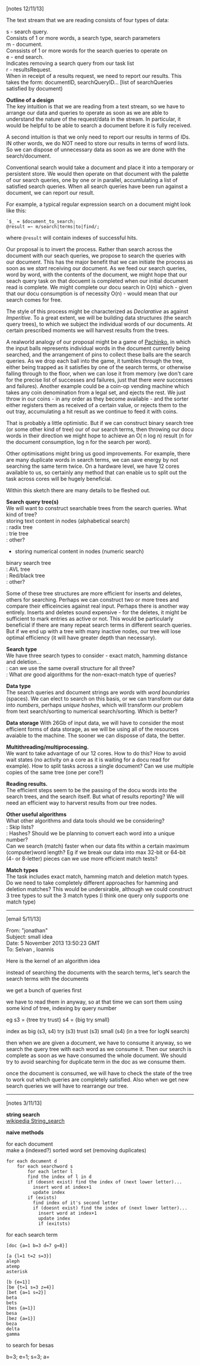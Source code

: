 [notes 12/11/13]

The text stream that we are reading consists of four types of data:

s - search query.   
Consists of 1 or more words, a search type, search parameters  
m - document.   
Conssists of 1 or more words for the search queries to operate on  
e - end search.   
Indicates removing a search query from our task list  
r - resultsRequest.   
When in receipt of a results request, we need to report our results. This takes the form:
documentID, searchQueryID... [list of searchQueries satisfied by document)


__Outline of a design__  
The key intuition is that we are reading from a text stream, so we have to arrange our data and queries to operate as soon as we are able to understand the nature of the request/data in the stream. In particular, it would be helpful to be able to search a document before it is fully received.

A second intuition is that we only need to report our results in terms of IDs. IN other words, we do NOT need to store our results in terms of word lists. So we can dispose of unnecessary data as soon as we are done with the search/document.

Conventional search would take a document and place it into a temporary or persistent store. We would then operate on that document with the palette of our search queries, one by one or in parallel, accumlulating a list of satisfied search queries. When all search queries have been run against a document, we can report our result.

For example, a typical regular expression search on a document might look like this:

	`$_ = $document_to_search;  
	@result =~ m/search|terms|to|find/;
where `@result` will contain indexes of successful hits.

Our proposal is to invert the process. Rather than search across the document with our seach queries, we propose to search the queries with our document. This has the major benefit that we can initiate the process as soon as we _start_ receiving our document. As we feed our search queries, word by word, with the contents of the document, we might hope that our seach query task on that docuemt is completed when our initial document read is complete. We might complete our docu search in O(n) which - given that our docu consumption is of necessity O(n) - would mean that our search comes for free.

The style of this process might be characterized as _Declarative_ as against _Imperitive_. To a great extent, we will be building data structures (the search query trees), to which we subject the individual words of our documents. At certain prescribed moments we will harvest results from the trees.

A realworld analogy of our proposal might be a game of [Pachinko](https://en.wikipedia.org/wiki/Pachinko), in which the input balls represents individual words in the document currently being searched, and the arrangement of pins to collect these balls are the search queries. As we drop each ball into the game, it tumbles through the tree, either being trapped as it satisfies by one of the search terms, or otherwise  falling through to the floor, when we can lose it from memory (we don't care for the precise list of successes and failures, just that there _were_ successes and failures). Another example could be a coin-op vending machine which takes any coin denomination from a legal set, and ejects the rest. We just throw in our coins - in any order as they become available - and the sorter either registers them as received of a certain value, or rejects them to the out tray, accumulating a hit result as we continue to feed it with coins.

That is probably a little optimistic. But if we can construct binary search tree (or some other kind of tree) our of our search terms, then throwing our docu words in their direction we might hope to achieve an O( n log n) result (n for the document consumption, log n for the search per word). 

Other optimisations might bring us good improvements. For example, there are many duplicate words in search terms, we can save energy by not searching the same term twice. On a hardware level, we have 12 cores available to us, so certainly any method that can enable us to split out the task across cores will be hugely beneficial. 

Within this sketch there are many details to be fleshed out.

__Search query tree(s)__  
We will want to construct searchable trees from the search queries. What kind of tree?  
storing text content in nodes (alphabetical search)  
: radix tree  
: trie tree  
: other?  
- storing numerical content in nodes (numeric search)  

binary search tree  
: AVL tree  
: Red/black tree  
: other?  

Some of these tree structures are more efficient for inserts and deletes, others for searching. Perhaps we can construct two or more trees and compare their efficeincies against real input. Perhaps there is another way entirely. Inserts and deletes sound expensive - for the deletes, it might be sufficient to mark entries as active or not. This would be particularly beneficial if there are many repeat search terms in different search queries. But if we end up with a tree with many inactive nodes, our tree will lose optimal efficiency (it will have greater depth than necessary).


__Search type__   
We have three search types to consider - exact match, hamming distance and deletion...   
: can we use the same overall structure for all three?   
: What _are_ good algorithms for the non-exact-match type of queries?  


__Data type__  
The search queries and document strings are _words_ with _word boundaries_ (spaces). We can elect to search on this basis, or we can transform our data into _numbers_, perhaps _unique hashes_, which will transform our problem from text search/sorting to numerical search/sorting. Which is better?

__Data storage__
With 26Gb of input data, we will have to consider the most efficient forms of data storage, as we will be using all of the resources avaiable to the machine. The sooner we can disposse of data, the better.  

__Multithreading/multiprocessing.__   
We want to take advantage of our 12 cores. How to do this? How to avoid wait states (no activity on a core as it is waiting for a docu read for example). How to split tasks across a single document? Can we use multiple copies of the same tree (one per core?)

__Reading results.__   
The efficient steps seem to be the passing of the docu words into the search trees, and the search itself. But what of results reporting? We will need an efficient way to harverst results from our tree nodes.

__Other useful algorithms__  
What other algorithms and data tools should we be considering?   
: Skip lists?  
: Hashes? Should we be planning to convert each word into a unique number?  
Can we search (match) faster when our data fits within a certain maximum (computer)word length? Eg if we break our data into max 32-bit or 64-bit (4- or 8-letter) pieces can we use more efficient match tests?

__Match types__  
The task includes exact match, hamming match and deletion match types. Do we need to take completely different approaches for hamming and deletion matches? This would be undersirable, although we could construct 3 tree types to suit the 3 match types (i think one query only supports one match type)


----

[email 5/11/13] 



From: "jonathan"   
Subject: small idea  
Date: 5 November 2013 13:50:23 GMT  
To: Selvan , Ioannis  

Here is the kernel of an algorithm idea

instead of searching the documents with the search terms, let's search the search terms with the documents


we get a bunch of queries first

we have to read them in anyway, so at that time we can sort them using some kind of tree, indexing by query number

eg s3 = {tree try trust}
s4 = {big try small}

index as big (s3, s4) try (s3) trust (s3) small (s4)
(in a tree for logN search)

then when we are given a document, we have to consume it anyway, so we search the query tree with each word as we consume it. Then our search is complete as soon as we have consumed the whole document. We should try to avoid searching for duplicate term in the doc as we consume them.

once the document is consumed, we will have to check the state of the tree to work out which queries are completely satisfied. Also when we get new search queries we will have to rearrange our tree.



----


[notes 3/11/13]

__string search__  
[wikipedia String_search](https://en.wikipedia.org/wiki/String_search)


__naive methods__

for each document  
make a (indexed?) sorted word set (removing duplicates)

	for each document d
		for each searchword s
			for each letter l
			find the index of l in d
			if (doesnt exist) find the index of (next lower letter)...
			  insert word at index+1
			  update index
			if (exists) 
			  find index of it's second letter
			  if (doesnt exist) find the index of (next lower letter)...
			    insert word at index+1
			    update index
			    if (exitsts)
			    
	


for each search term

	
	
	[doc {a=1 b=3 d=7 g=8}]
	
	[a {l=1 t=2 s=3}]
	aleph
	atemp
	asterisk
	
	[b {e=1}]
	[be {t=1 s=3 z=4}]
	[bet {a=1 s=2}]
	beta
	bets
	[bes {a=1}]
	besa
	[bez {a=1}]
	beza
	delta
	gamma
	


to search for besas

b=3; e=1; s=3; a=